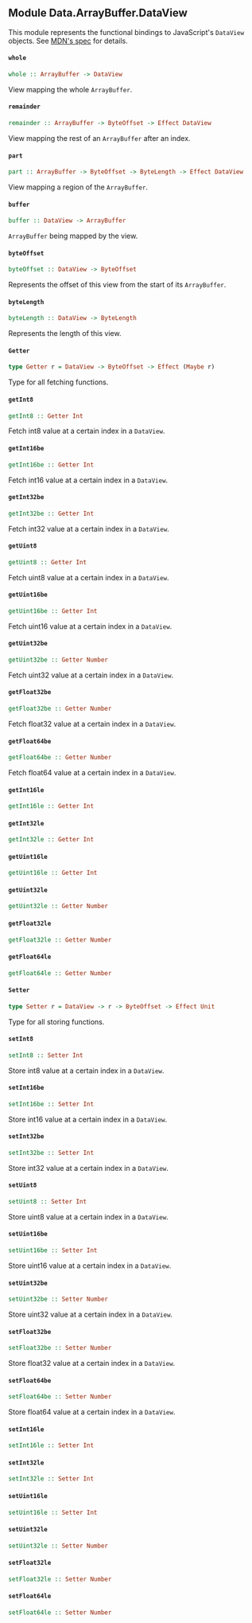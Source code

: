 ## Module Data.ArrayBuffer.DataView

This module represents the functional bindings to JavaScript's `DataView`
objects. See [MDN's spec](https://developer.mozilla.org/en-US/docs/Web/JavaScript/Reference/Global_Objects/DataView) for details.

#### `whole`

``` purescript
whole :: ArrayBuffer -> DataView
```

View mapping the whole `ArrayBuffer`.

#### `remainder`

``` purescript
remainder :: ArrayBuffer -> ByteOffset -> Effect DataView
```

View mapping the rest of an `ArrayBuffer` after an index.

#### `part`

``` purescript
part :: ArrayBuffer -> ByteOffset -> ByteLength -> Effect DataView
```

View mapping a region of the `ArrayBuffer`.

#### `buffer`

``` purescript
buffer :: DataView -> ArrayBuffer
```

`ArrayBuffer` being mapped by the view.

#### `byteOffset`

``` purescript
byteOffset :: DataView -> ByteOffset
```

Represents the offset of this view from the start of its `ArrayBuffer`.

#### `byteLength`

``` purescript
byteLength :: DataView -> ByteLength
```

Represents the length of this view.

#### `Getter`

``` purescript
type Getter r = DataView -> ByteOffset -> Effect (Maybe r)
```

Type for all fetching functions.

#### `getInt8`

``` purescript
getInt8 :: Getter Int
```

Fetch int8 value at a certain index in a `DataView`.

#### `getInt16be`

``` purescript
getInt16be :: Getter Int
```

Fetch int16 value at a certain index in a `DataView`.

#### `getInt32be`

``` purescript
getInt32be :: Getter Int
```

Fetch int32 value at a certain index in a `DataView`.

#### `getUint8`

``` purescript
getUint8 :: Getter Int
```

Fetch uint8 value at a certain index in a `DataView`.

#### `getUint16be`

``` purescript
getUint16be :: Getter Int
```

Fetch uint16 value at a certain index in a `DataView`.

#### `getUint32be`

``` purescript
getUint32be :: Getter Number
```

Fetch uint32 value at a certain index in a `DataView`.

#### `getFloat32be`

``` purescript
getFloat32be :: Getter Number
```

Fetch float32 value at a certain index in a `DataView`.

#### `getFloat64be`

``` purescript
getFloat64be :: Getter Number
```

Fetch float64 value at a certain index in a `DataView`.

#### `getInt16le`

``` purescript
getInt16le :: Getter Int
```

#### `getInt32le`

``` purescript
getInt32le :: Getter Int
```

#### `getUint16le`

``` purescript
getUint16le :: Getter Int
```

#### `getUint32le`

``` purescript
getUint32le :: Getter Number
```

#### `getFloat32le`

``` purescript
getFloat32le :: Getter Number
```

#### `getFloat64le`

``` purescript
getFloat64le :: Getter Number
```

#### `Setter`

``` purescript
type Setter r = DataView -> r -> ByteOffset -> Effect Unit
```

Type for all storing functions.

#### `setInt8`

``` purescript
setInt8 :: Setter Int
```

Store int8 value at a certain index in a `DataView`.

#### `setInt16be`

``` purescript
setInt16be :: Setter Int
```

Store int16 value at a certain index in a `DataView`.

#### `setInt32be`

``` purescript
setInt32be :: Setter Int
```

Store int32 value at a certain index in a `DataView`.

#### `setUint8`

``` purescript
setUint8 :: Setter Int
```

Store uint8 value at a certain index in a `DataView`.

#### `setUint16be`

``` purescript
setUint16be :: Setter Int
```

Store uint16 value at a certain index in a `DataView`.

#### `setUint32be`

``` purescript
setUint32be :: Setter Number
```

Store uint32 value at a certain index in a `DataView`.

#### `setFloat32be`

``` purescript
setFloat32be :: Setter Number
```

Store float32 value at a certain index in a `DataView`.

#### `setFloat64be`

``` purescript
setFloat64be :: Setter Number
```

Store float64 value at a certain index in a `DataView`.

#### `setInt16le`

``` purescript
setInt16le :: Setter Int
```

#### `setInt32le`

``` purescript
setInt32le :: Setter Int
```

#### `setUint16le`

``` purescript
setUint16le :: Setter Int
```

#### `setUint32le`

``` purescript
setUint32le :: Setter Number
```

#### `setFloat32le`

``` purescript
setFloat32le :: Setter Number
```

#### `setFloat64le`

``` purescript
setFloat64le :: Setter Number
```


